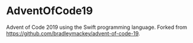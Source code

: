 # AdventOfCode19

Advent of Code 2019 using the Swift programming language.
Forked from https://github.com/bradleymackey/advent-of-code-19.
